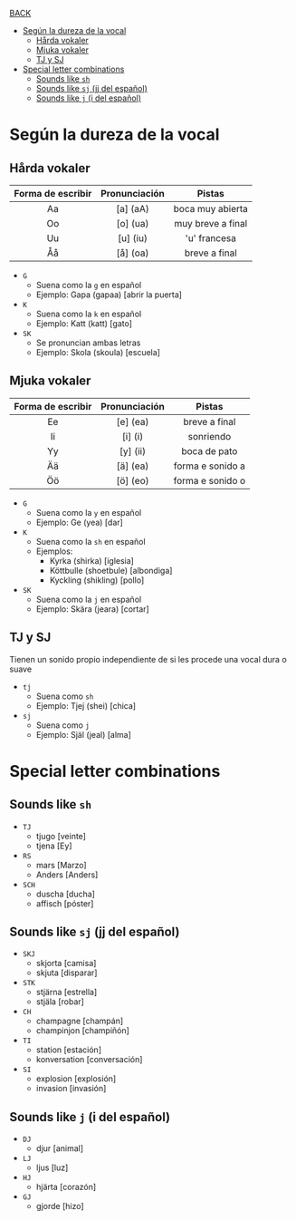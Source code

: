 [BACK](./PRONUNCIATION.md)

- [Según la dureza de la vocal](#según-la-dureza-de-la-vocal)
  - [Hårda vokaler](#hårda-vokaler)
  - [Mjuka vokaler](#mjuka-vokaler)
  - [TJ y SJ](#tj-y-sj)
- [Special letter combinations](#special-letter-combinations)
  - [Sounds like `sh`](#sounds-like-sh)
  - [Sounds like `sj` (jj del español)](#sounds-like-sj-jj-del-español)
  - [Sounds like `j` (i del español)](#sounds-like-j-i-del-español)

# Según la dureza de la vocal
## Hårda vokaler

| Forma de escribir 	| Pronunciación 	| Pistas         	|
|:---------------------:|:-----------------:|:-----------------:|
| Aa                    | [a]   (aA)    	| boca muy abierta  |
| Oo                    | [o]   (ua)        | muy breve a final |
| Uu                    | [u]   (iu)        | 'u' francesa     	|
| Åå                    | [å]   (oa)        | breve a final   	|

- `G`
  - Suena como la `g` en español
  - Ejemplo: Gapa (gapaa) [abrir la puerta]
- `K`
  - Suena como la `k` en español
  - Ejemplo: Katt (katt) [gato]
- `SK`
  - Se pronuncian ambas letras
  - Ejemplo: Skola (skoula) [escuela]

## Mjuka vokaler

| Forma de escribir 	| Pronunciación 	| Pistas         	|
|:---------------------:|:-----------------:|:-----------------:|
| Ee                    | [e]   (ea)        | breve a final     |
| Ii                    | [i]   (i)         | sonriendo        	|
| Yy                    | [y]   (ii)        | boca de pato      |
| Ää                    | [ä]   (ea)        | forma e sonido a  |
| Öö                    | [ö]   (eo)        | forma e sonido o  |

- `G`
  - Suena como la `y` en español
  - Ejemplo: Ge (yea) [dar]
- `K`
  - Suena como la `sh` en español
  - Ejemplos:
    - Kyrka (shirka) [iglesia]
    - Köttbulle (shoetbule) [albondiga]
    - Kyckling (shikling) [pollo]
- `SK`
  - Suena como la `j` en español
  - Ejemplo: Skära (jeara) [cortar]

## TJ y SJ

Tienen un sonido propio independiente de si les procede una vocal dura o suave

- `tj`
  - Suena como `sh`
  - Ejemplo: Tjej (shei) [chica]
- `sj`
  - Suena como `j`
  - Ejemplo: Själ (jeal) [alma]

# Special letter combinations

## Sounds like `sh`

- `TJ`
  - tjugo   [veinte]
  - tjena   [Ey]
- `RS`
  - mars    [Marzo]
  - Anders  [Anders]
- `SCH`
  - duscha  [ducha]
  - affisch [póster]

## Sounds like `sj` (jj del español)

- `SKJ`
  - skjorta [camisa]
  - skjuta  [disparar]
- `STK`
  - stjärna [estrella]
  - stjäla  [robar]
- `CH`
  - champagne   [champán]
  - champinjon  [champiñón]
- `TI`
  - station     [estación]
  - konversation    [conversación]
- `SI`
  - explosion   [explosión]
  - invasion    [invasión]

## Sounds like `j` (i del español)

- `DJ`
  - djur    [animal]
- `LJ`
  - ljus    [luz]
- `HJ`
  - hjärta  [corazón]
- `GJ`
  - gjorde  [hizo]